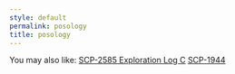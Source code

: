 ```yaml
---
style: default
permalink: posology
title: posology
---
```

You may also like:
[SCP-2585 Exploration Log C](http://scp-wiki.net/scp-2585-exploration-log-c)
[SCP-1944](http://scp-wiki.net/scp-1944)